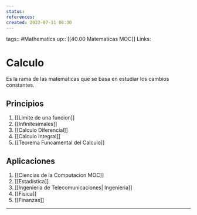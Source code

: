 ```yaml
---
status:
references:
created: 2022-07-11 08:30
---
```

tags:: #Mathematics 
up:: [[40.00 Matematicas MOC]]
Links: 
# Calculo
Es la rama de las matematicas que se basa en estudiar los cambios constantes.

## Principios
1. [[Limite de una funcion]]
2. [[Infinitesimales]]
3. [[Calculo Diferencial]]
4. [[Calculo Integral]]
5. [[Teorema Funcamental del Calculo]]

## Aplicaciones
1. [[Ciencias de la Computacion MOC]]
2. [[Estadistica]]
3. [[Ingenieria de Telecomunicaciones| Ingenieria]]
4. [[Fisica]]
5. [[Finanzas]]
___